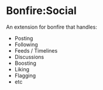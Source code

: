 # Bonfire:Social 

An extension for bonfire that handles:

- Posting
- Following
- Feeds / Timelines
- Discussions
- Boosting
- Liking
- Flagging
- etc
